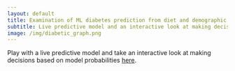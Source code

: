 ```yaml
---
layout: default
title: Examination of ML diabetes prediction from diet and demographic data.
subtitle: Live predictive model and an interactive look at making decisions based on model probabilities.
image: /img/diabetic_graph.png
---
```

Play with a live predictive model and take an interactive look at making 
decisions based on model probabilities 
[here](https://recommend-diabetes-screening.herokuapp.com).